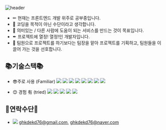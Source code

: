 ![header](https://capsule-render.vercel.app/api?type=waving&color=auto&height=200&section=header&text=Geun's%20Profile&fontSize=50&animation=fadeIn&fontAlignY=38&desc=Welcome%20to%20my%20Profile%20&descAlignY=51&descAlign=62)

* ✏ 현재는 프론트엔드 개발 위주로 공부중입니다.
* 🔑 코딩을 목적이 아닌 수단이라고 생각합니다.
* 🎨 의미있는 / 다른 사람에 도움이 되는 서비스를 만드는 것이 목표입니다.
* ✒ 프로젝트에 열정! 열정!인 개발자입니다.
* 👅 팀원으로 프로젝트를 하기보다는 팀장을 맡아 프로젝트를 기획하고, 팀원들을 이끌어 가는 것을 선호합니다. 

## 📚기술스택📚

* 😎주로 사용 (Familiar) <img src="https://img.shields.io/badge/git-F05032?style=for-the-badge&logo=Git&logoColor=white"> <img src="https://img.shields.io/badge/github-181717?style=for-the-badge&logo=Github&logoColor=white"> <img src="https://img.shields.io/badge/html-E34F26?style=for-the-badge&logo=html5&logoColor=white"> <img src="https://img.shields.io/badge/CSS-1572B6?style=for-the-badge&logo=CSS3&logoColor=white"> <img src="https://img.shields.io/badge/javascript-F7DF1E?style=for-the-badge&logo=javascript&logoColor=white"> <img src="https://img.shields.io/badge/VUE.js-4FC08D?style=for-the-badge&logo=VUE.js&logoColor=white"> <img src="https://img.shields.io/badge/React-61DAFB?style=for-the-badge&logo=React&logoColor=white"> <img src="https://img.shields.io/badge/Tailwind CSS-06B6D4?style=for-the-badge&logo=Tailwind CSS&logoColor=white"> 

* 😊 경험 有 (tried) <img src="https://img.shields.io/badge/TypeScript-3178C6?style=for-the-badge&logo=TypeScript&logoColor=white"> <img src="https://img.shields.io/badge/Node.js-339933?style=for-the-badge&logo=Node.js&logoColor=white">  <img src="https://img.shields.io/badge/MySQL-4479A1?style=for-the-badge&logo=MySQL&logoColor=white"> <img src="https://img.shields.io/badge/MySQL-4479A1?style=for-the-badge&logo=MySQL&logoColor=white"> <img src="https://img.shields.io/badge/Docker-2496ED?style=for-the-badge&logo=Docker&logoColor=white">

## 📢연락수단📢

* <img src="https://img.shields.io/badge/Gmail-EA4335?style=for-the-badge&logo=Gmail&logoColor=white"> ghkdekd76@gmail.com, ghkdekd76@naver.com


